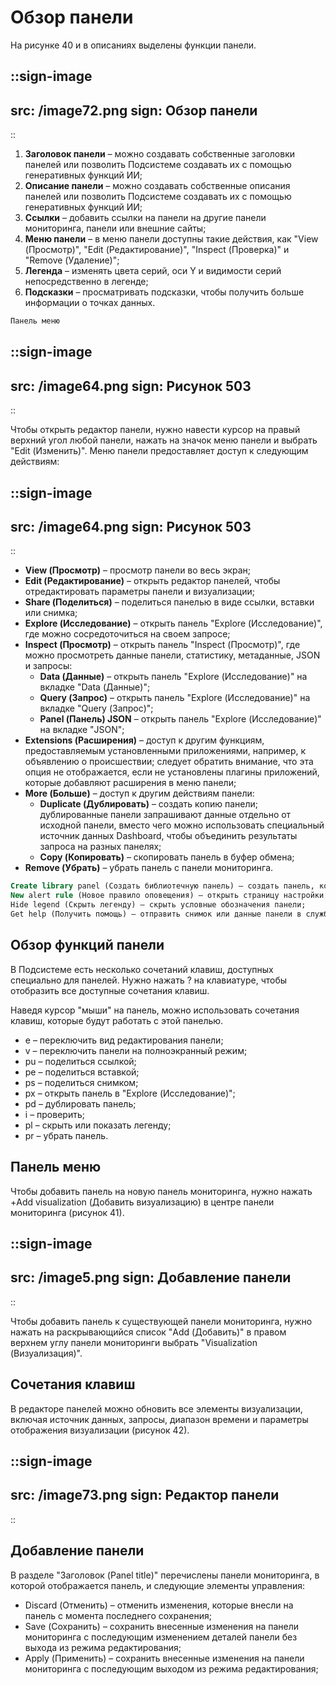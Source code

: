 # Обзор панели

На рисунке 40 и в описаниях выделены функции панели.

::sign-image
---
src: /image72.png
sign: Обзор панели
---
::

1. **Заголовок панели** – можно создавать собственные заголовки панелей или позволить Подсистеме создавать их с помощью генеративных функций ИИ;
  1. **Описание панели** – можно создавать собственные описания панелей или позволить Подсистеме создавать их с помощью генеративных функций ИИ;
  2. **Ссылки** – добавить ссылки на панели на другие панели мониторинга, панели или внешние сайты;
  3. **Меню панели** – в меню панели доступны такие действия, как "View (Просмотр)", "Edit (Редактирование)", "Inspect (Проверка)" и "Remove (Удаление)";
  4. **Легенда** – изменять цвета серий, оси Y и видимости серий непосредственно в легенде;
  5. **Подсказки** – просматривать подсказки, чтобы получить больше информации о точках данных.

```bash Terminal
Панель меню
```

::sign-image
---
src: /image64.png
sign: Рисунок 503
---
::

Чтобы открыть редактор панели, нужно навести курсор на правый верхний угол любой панели, нажать на значок  меню панели и выбрать "Edit (Изменить)". Меню панели предоставляет доступ к следующим действиям:

::sign-image
---
src: /image64.png
sign: Рисунок 503
---
::

- **View (Просмотр)** – просмотр панели во весь экран;
- **Edit (Редактирование)** – открыть редактор панелей, чтобы отредактировать параметры панели и визуализации;
- **Share (Поделиться)** – поделиться панелью в виде ссылки, вставки или снимка;
- **Explore (Исследование)** – открыть панель "Explore (Исследование)", где можно сосредоточиться на своем запросе;
- **Inspect (Просмотр)** – открыть панель "Inspect (Просмотр)", где можно просмотреть данные панели, статистику, метаданные, JSON и запросы:
  - **Data (Данные)** – открыть панель "Explore (Исследование)" на вкладке "Data (Данные)";
  - **Query (Запрос)** – открыть панель "Explore (Исследование)" на вкладке "Query (Запрос)";
  - **Panel (Панель) JSON** – открыть панель "Explore (Исследование)" на вкладке "JSON";
- **Extensions (Расширения)** – доступ к другим функциям, предоставляемым установленными приложениями, например, к объявлению о происшествии; следует обратить внимание, что эта опция не отображается, если не установлены плагины приложений, которые добавляют расширения в меню панели;
- **More (Больше)** – доступ к другим действиям панели:
  - **Duplicate (Дублировать)** – создать копию панели; дублированные панели запрашивают данные отдельно от исходной панели, вместо чего можно использовать специальный источник данных Dashboard, чтобы объединить результаты запроса на разных панелях;
  - **Copy (Копировать)** – скопировать панель в буфер обмена;
- **Remove (Убрать)** – убрать панель с панели мониторинга.

```sql
Create library panel (Создать библиотечную панель) – создать панель, которую можно импортировать в другие панели мониторинга;
New alert rule (Новое правило оповещения) – открыть страницу настройки правил оповещения в разделе "Alerting (Оповещения)", где можно создать оповещение, управляемое Подсистемой, на основе запросов панели;
Hide legend (Скрыть легенду) – скрыть условные обозначения панели;
Get help (Получить помощь) – отправить снимок или данные панели в службу технической поддержки;
```

## Обзор функций панели

В Подсистеме есть несколько сочетаний клавиш, доступных специально для панелей. Нужно нажать ? на клавиатуре, чтобы отобразить все доступные сочетания клавиш.

Наведя курсор "мыши" на панель, можно использовать сочетания клавиш, которые будут работать с этой панелью.

- e – переключить вид редактирования панели;
- v – переключить панели на полноэкранный режим;
- pu – поделиться ссылкой;
- pe – поделиться вставкой;
- ps – поделиться снимком;
- px – открыть панель в "Explore (Исследование)";
- pd – дублировать панель;
- i – проверить;
- pl – скрыть или показать легенду;
- pr – убрать панель.

## Панель меню

Чтобы добавить панель на новую панель мониторинга, нужно нажать +Add visualization (Добавить визуализацию) в центре панели мониторинга (рисунок 41).

::sign-image
---
src: /image5.png
sign: Добавление панели
---
::

Чтобы добавить панель к существующей панели мониторинга, нужно нажать на раскрывающийся список "Add (Добавить)" в правом верхнем углу панели мониторинги выбрать "Visualization (Визуализация)".

## Сочетания клавиш

В редакторе панелей можно обновить все элементы визуализации, включая источник данных, запросы, диапазон времени и параметры отображения визуализации (рисунок 42).

::sign-image
---
src: /image73.png
sign: Редактор панели
---
::

## Добавление панели

В разделе "Заголовок (Panel title)" перечислены панели мониторинга, в которой отображается панель, и следующие элементы управления:

- Discard (Отменить) – отменить изменения, которые внесли на панель с момента последнего сохранения;
- Save (Сохранить) – сохранить внесенные изменения на панели мониторинга с последующим изменением деталей панели без выхода из режима редактирования;
- Apply (Применить) – сохранить внесенные изменения на панели мониторинга с последующим выходом из режима редактирования;